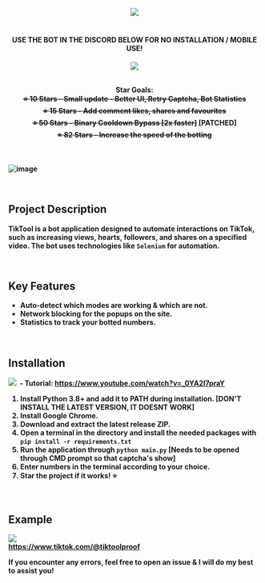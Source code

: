 
<p align="center">
  <img src="https://github.com/user-attachments/assets/b85df8b9-c069-4c18-94be-c03ae10dbbba"
</p>

<h1 align="center"></h1>
<h4 align="center">USE THE BOT IN THE DISCORD BELOW FOR NO INSTALLATION / MOBILE USE!</h4>
<p align="center">
  <a href="https://discord.gg/DWNYCeXW8D"><img src="https://dcbadge.limes.pink/api/server/https://discord.gg/tiktool"></a><br><br>
</p>

<p align="center">
  <b>Star Goals:<br><s>⭐ 10 Stars - Small update - Better UI, Retry Captcha, Bot Statistics</s><br><s>⭐ 15 Stars - Add comment likes, shares and favourites</s><br><s>⭐ 50 Stars - Binary Cooldown Bypass [2x faster]</s> [PATCHED]<br><s>⭐ 82 Stars - Increase the speed of the botting</s></>
    <br>
</p>

<br>



![image](https://github.com/user-attachments/assets/73202867-9912-4c5f-b3b2-0a4ccee6d05e)






<br>


## Project Description

TikTool is a bot application designed to automate interactions on TikTok, such as increasing views, hearts, followers, and shares on a specified video. The bot uses technologies like `Selenium` for automation.

<br>

## Key Features

*   Auto-detect which modes are working & which are not.
*   Network blocking for the popups on the site.
*   Statistics to track your botted numbers.

<br>

## Installation

<img src="https://img.shields.io/badge/YouTube-%23FF0000.svg?logo=YouTube&logoColor=white">&nbsp; - Tutorial: https://www.youtube.com/watch?v=_0YA2l7praY

1. Install Python 3.8+ and add it to PATH during installation.   [DON'T INSTALL THE LATEST VERSION, IT DOESNT WORK]
2. Install Google Chrome.
3. Download and extract the latest release ZIP.
4. Open a terminal in the directory and install the needed packages with `pip install -r requirements.txt`
5. Run the application through `python main.py`   [Needs to be opened through CMD prompt so that captcha's show]
7. Enter numbers in the terminal according to your choice.
8. Star the project if it works! ⭐️
<br>
      
## Example<br>

<img src="https://github.com/user-attachments/assets/c6f0ae61-bc2e-4403-b068-bd7ca194c7b3"><br>
https://www.tiktok.com/@tiktoolproof<br>


If you encounter any errors, feel free to open an issue & I will do my best to assist you!
